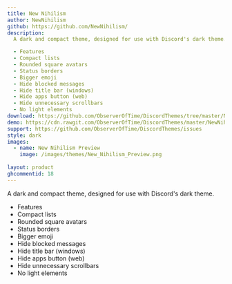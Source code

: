 ```yaml
---
title: New Nihilism
author: NewNihilism
github: https://github.com/NewNihilism/
description:
  A dark and compact theme, designed for use with Discord's dark theme.

  - Features
  - Compact lists
  - Rounded square avatars
  - Status borders
  - Bigger emoji
  - Hide blocked messages
  - Hide title bar (windows)
  - Hide apps button (web)
  - Hide unnecessary scrollbars
  - No light elements
download: https://github.com/ObserverOfTime/DiscordThemes/tree/master/NewNihilism
demo: https://cdn.rawgit.com/ObserverOfTime/DiscordThemes/master/NewNihilism/dist/NewNihilism.theme.css
support: https://github.com/ObserverOfTime/DiscordThemes/issues
style: dark
images:
  - name: New Nihilism Preview
    image: /images/themes/New_Nihilism_Preview.png
    
layout: product
ghcommentid: 18
---
```

A dark and compact theme, designed for use with Discord's dark theme.

  - Features
  - Compact lists
  - Rounded square avatars
  - Status borders
  - Bigger emoji
  - Hide blocked messages
  - Hide title bar (windows)
  - Hide apps button (web)
  - Hide unnecessary scrollbars
  - No light elements